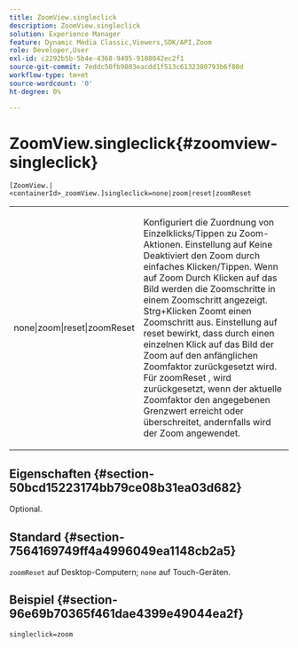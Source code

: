 ```yaml
---
title: ZoomView.singleclick
description: ZoomView.singleclick
solution: Experience Manager
feature: Dynamic Media Classic,Viewers,SDK/API,Zoom
role: Developer,User
exl-id: c2292b5b-5b4e-4368-9495-9108042ec2f1
source-git-commit: 7eddc50fb9803eacdd1f513c6132380793b6f88d
workflow-type: tm+mt
source-wordcount: '0'
ht-degree: 0%

---
```


# ZoomView.singleclick{#zoomview-singleclick}

`[ZoomView.|<containerId>_zoomView.]singleclick=none|zoom|reset|zoomReset`

<table id="table_82C9252157DB41B5B98505855975D2F5"> 
 <tbody> 
  <tr> 
   <td colname="col1"> <p> <span class="codeph"> none|zoom|reset|zoomReset </span> </p> </td> 
   <td colname="col2"> <p> Konfiguriert die Zuordnung von Einzelklicks/Tippen zu Zoom-Aktionen. Einstellung auf <span class="codeph"> Keine </span> Deaktiviert den Zoom durch einfaches Klicken/Tippen. Wenn auf <span class="codeph"> Zoom </span> Durch Klicken auf das Bild werden die Zoomschritte in einem Zoomschritt angezeigt. Strg+Klicken Zoomt einen Zoomschritt aus. Einstellung auf <span class="codeph"> reset </span> bewirkt, dass durch einen einzelnen Klick auf das Bild der Zoom auf den anfänglichen Zoomfaktor zurückgesetzt wird. Für <span class="codeph"> zoomReset </span>, wird zurückgesetzt, wenn der aktuelle Zoomfaktor den angegebenen Grenzwert erreicht oder überschreitet, andernfalls wird der Zoom angewendet. </p> </td> 
  </tr> 
 </tbody> 
</table>

## Eigenschaften {#section-50bcd15223174bb79ce08b31ea03d682}

Optional.

## Standard {#section-7564169749ff4a4996049ea1148cb2a5}

`zoomReset` auf Desktop-Computern; `none` auf Touch-Geräten.

## Beispiel {#section-96e69b70365f461dae4399e49044ea2f}

`singleclick=zoom`
